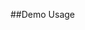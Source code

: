 ﻿##Demo Usage
<p><code>
<avalonedit:TextEditor  Grid.Row="1" Grid.Column="0"
                                HorizontalAlignment="Stretch"
                  VerticalAlignment="Stretch"
                  HorizontalScrollBarVisibility="Auto"
                  VerticalScrollBarVisibility="Auto"
                  Margin="0 0 0 5"
                  FontFamily="Consolas"
                    SyntaxHighlighting="XML"
                    FontSize="10pt">    
            <i:Interaction.Behaviors>
                <local:AvalonEditBehaviour GiveMeTheText="{Binding XmlContent, Mode=TwoWay, UpdateSourceTrigger=PropertyChanged}" />
            </i:Interaction.Behaviors>
        </avalonedit:TextEditor></code></p>